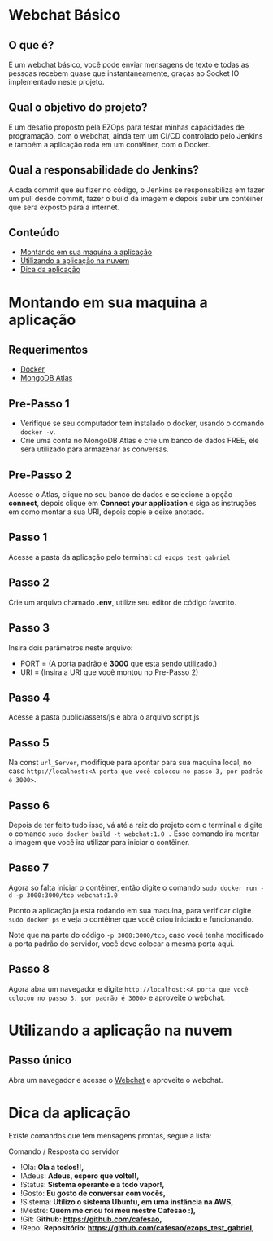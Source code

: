 # Webchat Básico

## O que é?

É um webchat básico, você pode enviar mensagens de texto e todas as pessoas recebem quase que instantaneamente, graças ao Socket IO implementado neste projeto.

## Qual o objetivo do projeto?

É um desafio proposto pela EZOps para testar minhas capacidades de programação, com o webchat, ainda tem um CI/CD controlado pelo Jenkins e também a aplicação roda em um contêiner, com o Docker.

## Qual a responsabilidade do Jenkins?

A cada commit que eu fizer no código, o Jenkins se responsabiliza em fazer um pull desde commit, fazer o build da imagem e depois subir um contêiner que sera exposto para a internet.

## Conteúdo

- [Montando em sua maquina a aplicação](#montar_app)
- [Utilizando a aplicação na nuvem](#utilizar_nuvem)
- [Dica da aplicação](#dicas_app)

# Montando em sua maquina a aplicação

<a name="montar_app"/>

## Requerimentos

- [Docker](https://www.docker.com/)
- [MongoDB Atlas](https://www.mongodb.com/cloud/atlas)

## Pre-Passo 1

- Verifique se seu computador tem instalado o docker, usando o comando `docker -v`.
- Crie uma conta no MongoDB Atlas e crie um banco de dados FREE, ele sera utilizado para armazenar as conversas.

## Pre-Passo 2

Acesse o Atlas, clique no seu banco de dados e selecione a opção **connect**, depois clique em **Connect your application** e siga as instruções em como montar a sua URI, depois copie e deixe anotado.

## Passo 1

Acesse a pasta da aplicação pelo terminal: `cd ezops_test_gabriel`

## Passo 2

Crie um arquivo chamado **.env**, utilize seu editor de código favorito.

## Passo 3

Insira dois parâmetros neste arquivo:

- PORT = (A porta padrão é **3000** que esta sendo utilizado.)
- URI = (Insira a URI que você montou no Pre-Passo 2)

## Passo 4

Acesse a pasta public/assets/js e abra o arquivo script.js

## Passo 5

Na const `url_Server`, modifique para apontar para sua maquina local, no caso `http://localhost:<A porta que você colocou no passo 3, por padrão é 3000>`.

## Passo 6

Depois de ter feito tudo isso, vá até a raiz do projeto com o terminal e digite o comando `sudo docker build -t webchat:1.0 .`
Esse comando ira montar a imagem que você ira utilizar para iniciar o contêiner.

## Passo 7

Agora so falta iniciar o contêiner, então digite o comando `sudo docker run -d -p 3000:3000/tcp webchat:1.0`

Pronto a aplicação ja esta rodando em sua maquina, para verificar digite `sudo docker ps` e veja o contêiner que você criou iniciado e funcionando.

Note que na parte do código `-p 3000:3000/tcp`, caso você tenha modificado a porta padrão do servidor, você deve colocar a mesma porta aqui.

## Passo 8

Agora abra um navegador e digite `http://localhost:<A porta que você colocou no passo 3, por padrão é 3000>` e aproveite o webchat.

# Utilizando a aplicação na nuvem

<a name="utilizar_nuvem"/>

## Passo único

Abra um navegador e acesse o [Webchat](http://ec2-18-231-188-108.sa-east-1.compute.amazonaws.com:3000) e aproveite o webchat.

# Dica da aplicação

<a name="dicas_app"/>

Existe comandos que tem mensagens prontas, segue a lista:

Comando / Resposta do servidor

- !Ola: **Ola a todos!!,**
- !Adeus: **Adeus, espero que volte!!,**
- !Status: **Sistema operante e a todo vapor!,**
- !Gosto: **Eu gosto de conversar com vocês,**
- !Sistema: **Utilizo o sistema Ubuntu, em uma instância na AWS,**
- !Mestre: **Quem me criou foi meu mestre Cafesao :),**
- !Git: **Github: https://github.com/cafesao,**
- !Repo: **Repositório: https://github.com/cafesao/ezops_test_gabriel,**
